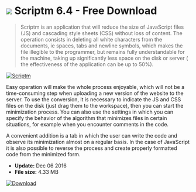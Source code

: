 # ![](https://cdn.softexe.net/static/icon/a/scriptm-11269.png) Scriptm 6.4 - Free Download

> Scriptm is an application that will reduce the size of JavaScript files (JS) and cascading style sheets (CSS) without loss of content. The operation consists in deleting all white characters from the documents, ie spaces, tabs and newline symbols, which makes the file illegible to the programmer, but remains fully understandable for the machine, taking up significantly less space on the disk or server ( the effectiveness of the application can be up to 50%).

[![Scriptm](https://gallery.dpcdn.pl/imgc/Tools/72764/g_-_420x350_1.5_-_x20161206185559_0.png)](https://softexe.net/win/development-it/development-tools/scriptm:ppbfa.html)

Easy operation will make the whole process enjoyable, which will not be a time-consuming step when uploading a new version of the website to the server. To use the conversion, it is necessary to indicate the JS and CSS files on the disk (just drag them to the workspace), then you can start the minimization process. You can also use the settings in which you can specify the behavior of the algorithm that minimizes files in certain situations, for example when you encounter comments in the code.
 
 A convenient addition is a tab in which the user can write the code and observe its minimization almost on a regular basis. In the case of JavaScript it is also possible to reverse the process and create properly formatted code from the minimized form.


- **Update:** Dec 06 2016
- **File size:** 4.33 MB

[![Download](https://cdn.softexe.net/static/img/download.png)](https://softexe.net/win/development-it/development-tools/scriptm:ppbfa.html)

